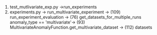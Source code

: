 1. test_mutlivariate_exp.py ->run_experiments
2. experiments.py -> run_multivariate_experiment -> (109) run_experiment_evaluation -> (76) get_datasets_for_multiple_runs    anomaly_type == 'multivariate'-> (93) MultivariateAnomalyFunction.get_multivariate_dataset -> (112) datasets

